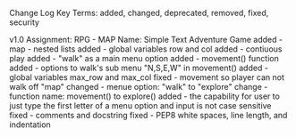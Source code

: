 Change Log Key Terms:
added, changed, deprecated, removed, fixed, security

v1.0 
Assignment: RPG - MAP
Name: Simple Text Adventure Game
added - map - nested lists
added - global variables row and col
added - contiuous play
added - "walk" as a main menu option
added - movement() function
added - options to walk's sub menu "N,S,E,W" in movement()
added - global variables max_row and max_col
fixed - movement so player can not walk off "map"
changed - menue option: "walk" to "explore"
change - function name: movement() to explore()
added - the capability for user to just type the first letter
        of a menu option and input is not case sensitive
fixed - comments and docstring
fixed - PEP8 white spaces, line length, and indentation

